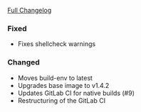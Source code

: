 [Full Changelog][changelog]

### Fixed

- Fixes shellcheck warnings

### Changed

- Moves build-env to latest
- Upgrades base image to v1.4.2
- Updates GitLab CI for native builds (#9)
- Restructuring of the GitLab CI

[changelog]: https://github.com/hassio-addons/addon-example/compare/v1.3.0...v1.3.1